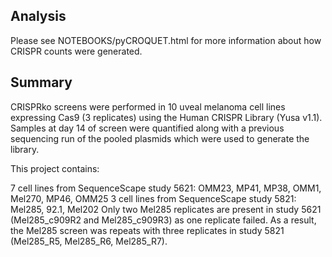 
## Analysis
Please see NOTEBOOKS/pyCROQUET.html for more information about how CRISPR counts were generated.

## Summary
CRISPRko screens were performed in 10 uveal melanoma cell lines expressing Cas9 (3 replicates) using the Human CRISPR Library (Yusa v1.1). Samples at day 14 of screen were quantified along with a previous sequencing run of the pooled plasmids which were used to generate the library.

This project contains:

7 cell lines from SequenceScape study 5621: OMM23, MP41, MP38, OMM1, Mel270, MP46, OMM25
3 cell lines from SequenceScape study 5821: Mel285, 92.1, Mel202
Only two Mel285 replicates are present in study 5621 (Mel285_c909R2 and Mel285_c909R3) as one replicate failed. As a result, the Mel285 screen was repeats with three replicates in study 5821 (Mel285_R5, Mel285_R6, Mel285_R7).